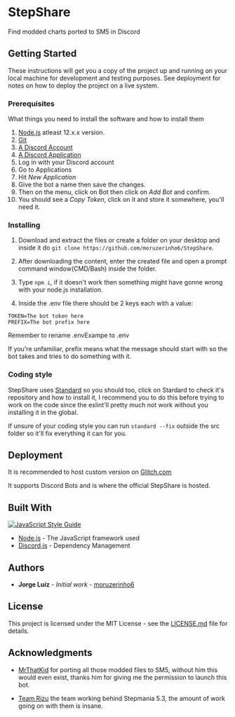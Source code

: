 # StepShare
Find modded charts ported to SM5 in Discord

## Getting Started

These instructions will get you a copy of the project up and running on your local machine for development and testing purposes. See deployment for notes on how to deploy the project on a live system.

### Prerequisites

What things you need to install the software and how to install them

1. [Node.js](https://nodejs.org/en/) atleast 12.x.x version.
2. [Git](https://git-scm.com/)
3. [A Discord Account](https://discordapp.com)
4. [A Discord Application](https://discordapp.com/developers/applications/)
  1. Log in with your Discord account
  2. Go to Applications
  3. Hit _New Application_
  4. Give the bot a name then save the changes.
  5. Then on the menu, click on Bot then click on _Add Bot_ and confirm.
  6. You should see a _Copy Token_, click on it and store it somewhere, you'll need it.

### Installing

1. Download and extract the files or create a folder on your desktop and inside it do ``git clone https://github.com/moruzerinho6/StepShare``.

2. After downloading the content, enter the created file and open a prompt command window(CMD/Bash) inside the folder.

3. Type ``npm i``, if it doesn't work then something might have gonne wrong with your node.js installation.

4. Inside the .env file there should be 2 keys each with a value:

```
TOKEN=The bot token here
PREFIX=The bot prefix here
```

Remember to rename .envExampe to .env

If you're unfamiliar, prefix means what the message should start with so the bot takes and tries to do something with it.

### Coding style

StepShare uses [Standard](https://github.com/standard/standard) so you should too, click on Stardard to check it's repository and how to install it, I recommend you to do this before trying to work on the code since the eslint'll pretty much not work without you installing it in the global.

If unsure of your coding style you can run ``standard --fix`` outside the src folder so it'll fix everything it can for you.

## Deployment

It is recommended to host custom version on [Glitch.com](https://glitch.com/)

It supports Discord Bots and is where the official StepShare is hosted.

## Built With

[![JavaScript Style Guide](https://cdn.rawgit.com/standard/standard/master/badge.svg)](https://github.com/standard/standard)

* [Node.js](https://nodejs.org/en/) - The JavaScript framework used
* [Discord.js](https://discord.js.org/) - Dependency Management

## Authors

* **Jorge Luiz** - *Initial work* - [moruzerinho6](https://github.com/moruzerinho6)

## License

This project is licensed under the MIT License - see the [LICENSE.md](https://github.com/moruzerinho6/StepShare/blob/master/LICENSE) file for details.

## Acknowledgments

* [MrThatKid](https://www.youtube.com/user/MrThatKid4) for porting all those modded files to SM5, without him this would even exist, thanks him for giving me the permission to launch this bot.

* [Team Rizu](https://twitter.com/teamrizu) the team working behind Stepmania 5.3, the amount of work going on with them is insane.